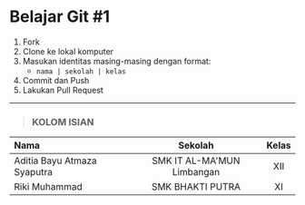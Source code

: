 # Belajar Git #1

1. Fork
2. Clone ke lokal komputer
3. Masukan identitas masing-masing dengan format:
    * `nama | sekolah | kelas`
4. Commit dan Push
5. Lakukan Pull Request
---
> ### KOLOM ISIAN

 Nama                        | Sekolah                    | Kelas
 :-------------------------- | :------------------------: | :----------:
 Aditia Bayu Atmaza Syaputra | SMK IT AL-MA'MUN Limbangan | XII
 Riki Muhammad | SMK BHAKTI PUTRA | XI